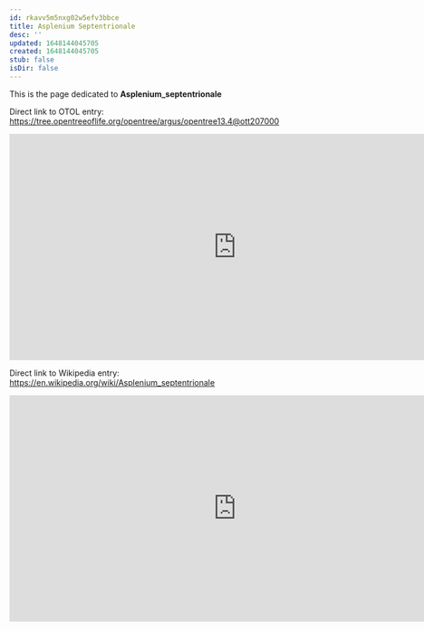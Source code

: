 ```yaml
---
id: rkavv5m5nxg02w5efv3bbce
title: Asplenium Septentrionale
desc: ''
updated: 1648144045705
created: 1648144045705
stub: false
isDir: false
---
```

This is the page dedicated to **Asplenium_septentrionale**


Direct link to OTOL entry: https://tree.opentreeoflife.org/opentree/argus/opentree13.4@ott207000



<html>
    <body>
    <iframe src="https://tree.opentreeoflife.org/opentree/argus/opentree13.4@ott207000"
    width="800" height="400" frameborder="0" allowfullscreen> </iframe>
    </body>
</html>
    


Direct link to Wikipedia entry: https://en.wikipedia.org/wiki/Asplenium_septentrionale



<html>
    <body>
    <iframe src="https://en.wikipedia.org/wiki/Asplenium_septentrionale"
    width="800" height="400" frameborder="0" allowfullscreen> </iframe>
    </body>
</html>
    
